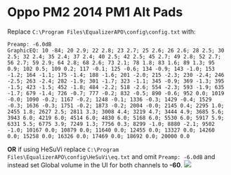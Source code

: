 # Oppo PM2 2014 PM1 Alt Pads
Replace `C:\Program Files\EqualizerAPO\config\config.txt` with:
```
Preamp: -6.0dB
GraphicEQ: 10 -84; 20 2.9; 22 2.8; 23 2.7; 25 2.6; 26 2.6; 28 2.5; 30 2.5; 32 2.4; 35 2.4; 37 2.4; 40 2.5; 42 2.5; 45 2.7; 49 2.8; 52 2.7; 56 2.7; 59 2.9; 64 2.8; 68 2.6; 73 2.1; 78 1.8; 83 1.6; 89 1.3; 95 0.9; 102 0.5; 109 0.2; 117 -0.1; 125 -0.6; 134 -0.9; 143 -1.0; 153 -1.2; 164 -1.1; 175 -1.4; 188 -1.6; 201 -2.0; 215 -2.3; 230 -2.4; 246 -2.5; 263 -2.4; 282 -1.9; 301 -1.7; 323 -1.1; 345 -0.9; 369 -1.3; 395 -1.5; 423 -1.5; 452 -1.8; 484 -2.2; 518 -2.6; 554 -2.3; 593 -1.9; 635 -1.7; 679 -1.4; 726 -0.7; 777 -0.2; 832 -0.5; 890 -0.6; 952 0.0; 1019 -0.0; 1090 -0.2; 1167 -0.2; 1248 -0.1; 1336 -0.3; 1429 -0.4; 1529 -0.3; 1636 -0.3; 1751 -0.2; 1873 -0.2; 2004 -0.0; 2145 0.4; 2295 1.0; 2455 1.8; 2627 2.5; 2811 3.3; 3008 4.4; 3219 4.7; 3444 4.9; 3685 5.6; 3943 6.0; 4219 6.0; 4514 6.0; 4830 6.0; 5168 6.0; 5530 6.0; 5917 5.9; 6331 5.5; 6775 3.9; 7249 1.3; 7756 0.3; 8299 -1.0; 8880 -2.1; 9502 -1.0; 10167 0.0; 10879 0.0; 11640 0.0; 12455 0.0; 13327 0.0; 14260 0.0; 15258 0.0; 16326 0.0; 17469 0.0; 18692 0.0; 20000 0.0
```
**OR** if using HeSuVi replace `C:\Program Files\EqualizerAPO\config\HeSuVi\eq.txt` and omit `Preamp: -6.0dB` and instead set Global volume in the UI for both channels to **-60**.
![](https://raw.githubusercontent.com/jaakkopasanen/AutoEq/master/results/Innerfidelity%202017/innerfidelity/onear/Oppo%20PM2%202014%20PM1%20Alt%20Pads/Oppo%20PM2%202014%20PM1%20Alt%20Pads.png)